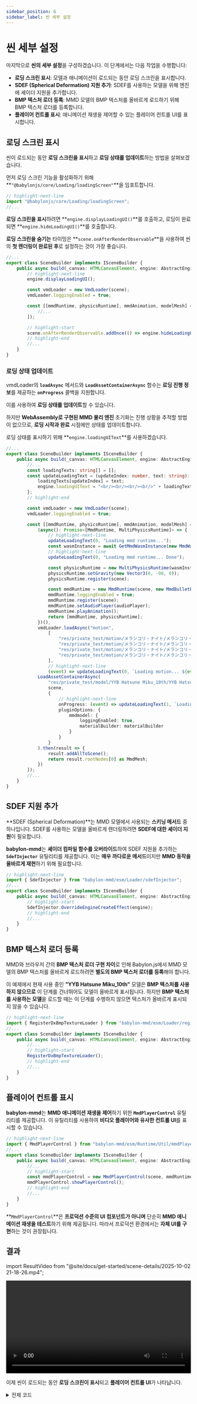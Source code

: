 ```yaml
---
sidebar_position: 6
sidebar_label: 씬 세부 설정
---
```


# 씬 세부 설정

마지막으로 **씬의 세부 설정**을 구성하겠습니다. 이 단계에서는 다음 작업을 수행합니다:

- **로딩 스크린 표시**: 모델과 애니메이션이 로드되는 동안 로딩 스크린을 표시합니다.
- **SDEF (Spherical Deformation) 지원 추가**: SDEF를 사용하는 모델을 위해 엔진에 셰이더 지원을 추가합니다.
- **BMP 텍스처 로더 등록**: MMD 모델의 BMP 텍스처를 올바르게 로드하기 위해 BMP 텍스처 로더를 등록합니다.
- **플레이어 컨트롤 표시**: 애니메이션 재생을 제어할 수 있는 플레이어 컨트롤 UI를 표시합니다.

## 로딩 스크린 표시

씬이 로드되는 동안 **로딩 스크린을 표시**하고 **로딩 상태를 업데이트**하는 방법을 살펴보겠습니다.

먼저 로딩 스크린 기능을 활성화하기 위해 **`"@babylonjs/core/Loading/loadingScreen"`**을 임포트합니다.

```typescript title="src/sceneBuilder.ts"
// highlight-next-line
import "@babylonjs/core/Loading/loadingScreen";
//...
```

**로딩 스크린을 표시**하려면 **`engine.displayLoadingUI()`**를 호출하고, 로딩이 완료되면 **`engine.hideLoadingUI()`**를 호출합니다.

**로딩 스크린을 숨기는** 타이밍은 **`scene.onAfterRenderObservable`**을 사용하여 씬의 **첫 렌더링이 완료된 후**로 설정하는 것이 가장 좋습니다.

```typescript title="src/sceneBuilder.ts"
//...
export class SceneBuilder implements ISceneBuilder {
    public async build(_canvas: HTMLCanvasElement, engine: AbstractEngine): Promise<Scene> {
        // highlight-next-line
        engine.displayLoadingUI();

        const vmdLoader = new VmdLoader(scene);
        vmdLoader.loggingEnabled = true;

        const [[mmdRuntime, physicsRuntime], mmdAnimation, modelMesh] = await Promise.all([
            //...
        ]);

        // highlight-start
        scene.onAfterRenderObservable.addOnce(() => engine.hideLoadingUI());
        // highlight-end
        //...
    }
}
```

### 로딩 상태 업데이트

vmdLoader의 **`loadAsync`** 메서드와 **`LoadAssetContainerAsync`** 함수는 **로딩 진행 정보**를 제공하는 **`onProgress`** 콜백을 지원합니다.

이를 사용하여 **로딩 상태를 업데이트**할 수 있습니다.

하지만 **WebAssembly로 구현된 MMD 물리 엔진** 초기화는 진행 상황을 추적할 방법이 없으므로, **로딩 시작과 완료** 시점에만 상태를 업데이트합니다.

로딩 상태를 표시하기 위해 **`engine.loadingUIText`**를 사용하겠습니다.

```typescript title="src/sceneBuilder.ts"
//...
export class SceneBuilder implements ISceneBuilder {
    public async build(_canvas: HTMLCanvasElement, engine: AbstractEngine): Promise<Scene> {
        //...
        const loadingTexts: string[] = [];
        const updateLoadingText = (updateIndex: number, text: string): void => {
            loadingTexts[updateIndex] = text;
            engine.loadingUIText = "<br/><br/><br/><br/>" + loadingTexts.join("<br/><br/>");
        };
        // highlight-end

        const vmdLoader = new VmdLoader(scene);
        vmdLoader.loggingEnabled = true;

        const [[mmdRuntime, physicsRuntime], mmdAnimation, modelMesh] = await Promise.all([
            (async(): Promise<[MmdRuntime, MultiPhysicsRuntime]> => {
                // highlight-next-line
                updateLoadingText(0, "Loading mmd runtime...");
                const wasmInstance = await GetMmdWasmInstance(new MmdWasmInstanceTypeMPR());
                // highlight-next-line
                updateLoadingText(0, "Loading mmd runtime... Done");

                const physicsRuntime = new MultiPhysicsRuntime(wasmInstance);
                physicsRuntime.setGravity(new Vector3(0, -98, 0));
                physicsRuntime.register(scene);

                const mmdRuntime = new MmdRuntime(scene, new MmdBulletPhysics(physicsRuntime));
                mmdRuntime.loggingEnabled = true;
                mmdRuntime.register(scene);
                mmdRuntime.setAudioPlayer(audioPlayer);
                mmdRuntime.playAnimation();
                return [mmdRuntime, physicsRuntime];
            })(),
            vmdLoader.loadAsync("motion",
                [
                    "res/private_test/motion/メランコリ・ナイト/メランコリ・ナイト_カメラ.vmd",
                    "res/private_test/motion/メランコリ・ナイト/メランコリ・ナイト_表情モーション.vmd",
                    "res/private_test/motion/メランコリ・ナイト/メランコリ・ナイト_リップモーション.vmd",
                    "res/private_test/motion/メランコリ・ナイト/メランコリ・ナイト.vmd"
                ],
                // highlight-next-line
                (event) => updateLoadingText(0, `Loading motion... ${event.loaded}/${event.total} (${Math.floor(event.loaded * 100 / event.total)}%)`)),
            LoadAssetContainerAsync(
                "res/private_test/model/YYB Hatsune Miku_10th/YYB Hatsune Miku_10th_v1.02.pmx",
                scene,
                {
                    // highlight-next-line
                    onProgress: (event) => updateLoadingText(1, `Loading model... ${event.loaded}/${event.total} (${Math.floor(event.loaded * 100 / event.total)}%)`),
                    pluginOptions: {
                        mmdmodel: {
                            loggingEnabled: true,
                            materialBuilder: materialBuilder
                        }
                    }
                }
            ).then(result => {
                result.addAllToScene();
                return result.rootNodes[0] as MmdMesh;
            })
        ]);
        //...
    }
}
```

## SDEF 지원 추가

**SDEF (Spherical Deformation)**는 MMD 모델에서 사용되는 **스키닝 메서드** 중 하나입니다. SDEF를 사용하는 모델을 올바르게 렌더링하려면 **SDEF에 대한 셰이더 지원**이 필요합니다.

**babylon-mmd**는 **셰이더 컴파일 함수를 오버라이드**하여 SDEF 지원을 추가하는 **`SdefInjector`** 유틸리티를 제공합니다. 이는 **매우 까다로운 메서드**이지만 **MMD 동작을 올바르게 재현**하기 위해 필요합니다.

```typescript title="src/sceneBuilder.ts"
// highlight-next-line
import { SdefInjector } from "babylon-mmd/esm/Loader/sdefInjector";
//...
export class SceneBuilder implements ISceneBuilder {
    public async build(_canvas: HTMLCanvasElement, engine: AbstractEngine): Promise<Scene> {
        // highlight-start
        SdefInjector.OverrideEngineCreateEffect(engine);
        // highlight-end
        //...
    }
}
```

## BMP 텍스처 로더 등록

MMD와 브라우저 간의 **BMP 텍스처 로더 구현 차이**로 인해 Babylon.js에서 MMD 모델의 BMP 텍스처를 올바르게 로드하려면 **별도의 BMP 텍스처 로더를 등록**해야 합니다.

이 예제에서 현재 사용 중인 **"YYB Hatsune Miku_10th"** 모델은 **BMP 텍스처를 사용하지 않으므로** 이 단계를 건너뛰어도 모델이 올바르게 표시됩니다. 하지만 **BMP 텍스처를 사용하는 모델**을 로드할 때는 이 단계를 수행하지 않으면 텍스처가 올바르게 표시되지 않을 수 있습니다.

```typescript title="src/sceneBuilder.ts"
// highlight-next-line
import { RegisterDxBmpTextureLoader } from "babylon-mmd/esm/Loader/registerDxBmpTextureLoader";
//...
export class SceneBuilder implements ISceneBuilder {
    public async build(_canvas: HTMLCanvasElement, engine: AbstractEngine): Promise<Scene> {
        //...
        // highlight-start
        RegisterDxBmpTextureLoader();
        // highlight-end
        //...
    }
}
```

## 플레이어 컨트롤 표시

**babylon-mmd**는 **MMD 애니메이션 재생을 제어**하기 위한 **`MmdPlayerControl`** 유틸리티를 제공합니다. 이 유틸리티를 사용하여 **비디오 플레이어와 유사한 컨트롤 UI**를 표시할 수 있습니다.

```typescript title="src/sceneBuilder.ts"
// highlight-next-line
import { MmdPlayerControl } from "babylon-mmd/esm/Runtime/Util/mmdPlayerControl";
//...
export class SceneBuilder implements ISceneBuilder {
    public async build(_canvas: HTMLCanvasElement, engine: AbstractEngine): Promise<Scene> {
        //...
        // highlight-start
        const mmdPlayerControl = new MmdPlayerControl(scene, mmdRuntime, audioPlayer);
        mmdPlayerControl.showPlayerControl();
        // highlight-end
        //...
    }
}
```

**`MmdPlayerControl`**은 **프로덕션 수준의 UI 컴포넌트가 아니며** 단순히 **MMD 애니메이션 재생을 테스트**하기 위해 제공됩니다. 따라서 프로덕션 환경에서는 **자체 UI를 구현**하는 것이 권장됩니다.

## 결과

import ResultVideo from "@site/docs/get-started/scene-details/2025-10-02 21-18-26.mp4";

<video src={ResultVideo} controls width="100%"></video>

이제 씬이 로드되는 동안 **로딩 스크린이 표시**되고 **플레이어 컨트롤 UI**가 나타납니다.

<details>
<summary>전체 코드</summary>
```typescript title="src/sceneBuilder.ts"
// highlight-next-line
import "@babylonjs/core/Loading/loadingScreen";
import "@babylonjs/core/Lights/Shadows/shadowGeneratorSceneComponent";
import "babylon-mmd/esm/Loader/pmxLoader";
import "babylon-mmd/esm/Loader/mmdOutlineRenderer";
import "babylon-mmd/esm/Runtime/Animation/mmdRuntimeCameraAnimation";
import "babylon-mmd/esm/Runtime/Animation/mmdRuntimeModelAnimation";

import type { AbstractEngine } from "@babylonjs/core/Engines/abstractEngine";
import { DirectionalLight } from "@babylonjs/core/Lights/directionalLight";
import { ShadowGenerator } from "@babylonjs/core/Lights/Shadows/shadowGenerator";
import { LoadAssetContainerAsync } from "@babylonjs/core/Loading/sceneLoader";
import { Color3, Color4 } from "@babylonjs/core/Maths/math.color";
import { Vector3 } from "@babylonjs/core/Maths/math.vector";
import { CreateGround } from "@babylonjs/core/Meshes/Builders/groundBuilder";
import { Scene } from "@babylonjs/core/scene";
import { MmdStandardMaterialBuilder } from "babylon-mmd/esm/Loader/mmdStandardMaterialBuilder";
// highlight-start
import { RegisterDxBmpTextureLoader } from "babylon-mmd/esm/Loader/registerDxBmpTextureLoader";
import { SdefInjector } from "babylon-mmd/esm/Loader/sdefInjector";
// highlight-end
import { VmdLoader } from "babylon-mmd/esm/Loader/vmdLoader";
import { StreamAudioPlayer } from "babylon-mmd/esm/Runtime/Audio/streamAudioPlayer";
import { MmdCamera } from "babylon-mmd/esm/Runtime/mmdCamera";
import type { MmdMesh } from "babylon-mmd/esm/Runtime/mmdMesh";
import { MmdRuntime } from "babylon-mmd/esm/Runtime/mmdRuntime";
import { MmdWasmInstanceTypeMPR } from "babylon-mmd/esm/Runtime/Optimized/InstanceType/multiPhysicsRelease";
import { GetMmdWasmInstance } from "babylon-mmd/esm/Runtime/Optimized/mmdWasmInstance";
import { MultiPhysicsRuntime } from "babylon-mmd/esm/Runtime/Optimized/Physics/Bind/Impl/multiPhysicsRuntime";
import { MotionType } from "babylon-mmd/esm/Runtime/Optimized/Physics/Bind/motionType";
import { PhysicsStaticPlaneShape } from "babylon-mmd/esm/Runtime/Optimized/Physics/Bind/physicsShape";
import { RigidBody } from "babylon-mmd/esm/Runtime/Optimized/Physics/Bind/rigidBody";
import { RigidBodyConstructionInfo } from "babylon-mmd/esm/Runtime/Optimized/Physics/Bind/rigidBodyConstructionInfo";
import { MmdBulletPhysics } from "babylon-mmd/esm/Runtime/Optimized/Physics/mmdBulletPhysics";
// highlight-next-line
import { MmdPlayerControl } from "babylon-mmd/esm/Runtime/Util/mmdPlayerControl";

import type { ISceneBuilder } from "./baseRuntime";

export class SceneBuilder implements ISceneBuilder {
    public async build(_canvas: HTMLCanvasElement, engine: AbstractEngine): Promise<Scene> {
        // highlight-start
        SdefInjector.OverrideEngineCreateEffect(engine);
        RegisterDxBmpTextureLoader();
        // highlight-end

        const materialBuilder = new MmdStandardMaterialBuilder();
        const scene = new Scene(engine);
        scene.clearColor = new Color4(0.95, 0.95, 0.95, 1.0);
        scene.ambientColor = new Color3(0.5, 0.5, 0.5);

        const mmdCamera = new MmdCamera("MmdCamera", new Vector3(0, 10, 0), scene);

        const directionalLight = new DirectionalLight("DirectionalLight", new Vector3(0.5, -1, 1), scene);
        directionalLight.intensity = 1.0;
        directionalLight.autoCalcShadowZBounds = true;

        const shadowGenerator = new ShadowGenerator(1024, directionalLight, true);
        shadowGenerator.transparencyShadow = true;
        shadowGenerator.usePercentageCloserFiltering = true;
        shadowGenerator.forceBackFacesOnly = true;
        shadowGenerator.filteringQuality = ShadowGenerator.QUALITY_MEDIUM;
        shadowGenerator.frustumEdgeFalloff = 0.1;

        const ground = CreateGround("ground1", { width: 100, height: 100, subdivisions: 2, updatable: false }, scene);
        ground.receiveShadows = true;

        const audioPlayer = new StreamAudioPlayer(scene);
        audioPlayer.source = "res/private_test/motion/メランコリ・ナイト/melancholy_night.mp3";

        // highlight-start
        // show loading screen
        engine.displayLoadingUI();

        const loadingTexts: string[] = [];
        const updateLoadingText = (updateIndex: number, text: string): void => {
            loadingTexts[updateIndex] = text;
            engine.loadingUIText = "<br/><br/><br/><br/>" + loadingTexts.join("<br/><br/>");
        };
        // highlight-end

        const vmdLoader = new VmdLoader(scene);
        vmdLoader.loggingEnabled = true;

        const [[mmdRuntime, physicsRuntime], mmdAnimation, modelMesh] = await Promise.all([
            (async(): Promise<[MmdRuntime, MultiPhysicsRuntime]> => {
                // highlight-next-line
                updateLoadingText(0, "Loading mmd runtime...");
                const wasmInstance = await GetMmdWasmInstance(new MmdWasmInstanceTypeMPR());
                // highlight-next-line
                updateLoadingText(0, "Loading mmd runtime... Done");

                const physicsRuntime = new MultiPhysicsRuntime(wasmInstance);
                physicsRuntime.setGravity(new Vector3(0, -98, 0));
                physicsRuntime.register(scene);

                const mmdRuntime = new MmdRuntime(scene, new MmdBulletPhysics(physicsRuntime));
                mmdRuntime.loggingEnabled = true;
                mmdRuntime.register(scene);
                mmdRuntime.setAudioPlayer(audioPlayer);
                mmdRuntime.playAnimation();
                return [mmdRuntime, physicsRuntime];
            })(),
            vmdLoader.loadAsync("motion",
                [
                    "res/private_test/motion/メランコリ・ナイト/メランコリ・ナイト_カメラ.vmd",
                    "res/private_test/motion/メランコリ・ナイト/メランコリ・ナイト_表情モーション.vmd",
                    "res/private_test/motion/メランコリ・ナイト/メランコリ・ナイト_リップモーション.vmd",
                    "res/private_test/motion/メランコリ・ナイト/メランコリ・ナイト.vmd"
                ],
                // highlight-next-line
                (event) => updateLoadingText(0, `Loading motion... ${event.loaded}/${event.total} (${Math.floor(event.loaded * 100 / event.total)}%)`)),
            LoadAssetContainerAsync(
                "res/private_test/model/YYB Hatsune Miku_10th/YYB Hatsune Miku_10th_v1.02.pmx",
                scene,
                {
                    // highlight-next-line
                    onProgress: (event) => updateLoadingText(1, `Loading model... ${event.loaded}/${event.total} (${Math.floor(event.loaded * 100 / event.total)}%)`),
                    pluginOptions: {
                        mmdmodel: {
                            loggingEnabled: true,
                            materialBuilder: materialBuilder
                        }
                    }
                }
            ).then(result => {
                result.addAllToScene();
                return result.rootNodes[0] as MmdMesh;
            })
        ]);

        // highlight-start
        scene.onAfterRenderObservable.addOnce(() => engine.hideLoadingUI());

        const mmdPlayerControl = new MmdPlayerControl(scene, mmdRuntime, audioPlayer);
        mmdPlayerControl.showPlayerControl();
        // highlight-end

        const cameraAnimationHandle = mmdCamera.createRuntimeAnimation(mmdAnimation);
        mmdCamera.setRuntimeAnimation(cameraAnimationHandle);
        mmdRuntime.addAnimatable(mmdCamera);

        {
            for (const mesh of modelMesh.metadata.meshes) mesh.receiveShadows = true;
            shadowGenerator.addShadowCaster(modelMesh);

            const mmdModel = mmdRuntime.createMmdModel(modelMesh);
            const modelAnimationHandle = mmdModel.createRuntimeAnimation(mmdAnimation);
            mmdModel.setRuntimeAnimation(modelAnimationHandle);
        }

        const info = new RigidBodyConstructionInfo(physicsRuntime.wasmInstance);
        info.motionType = MotionType.Static;
        info.shape = new PhysicsStaticPlaneShape(physicsRuntime, new Vector3(0, 1, 0), 0);
        const groundBody = new RigidBody(physicsRuntime, info);
        physicsRuntime.addRigidBodyToGlobal(groundBody);

        return scene;
    }
}
```
</details>

## 다음 단계는?

이제 **babylon-mmd의 기본 사용법**을 모두 배웠습니다! 다음으로 [**레퍼런스**](../../reference/) 섹션을 살펴보세요. 이 섹션에서는 **다양한 옵션과 고급 기능**에 대한 자세한 설명을 제공합니다.
